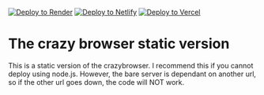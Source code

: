 [![Deploy to Render](https://binbashbanana.github.io/deploy-buttons/buttons/remade/render.svg)](https://render.com/deploy?repo=https://github.com/crazystuffofficial/browser)
[![Deploy to Netlify](https://binbashbanana.github.io/deploy-buttons/buttons/remade/netlify.svg)](https://app.netlify.com/start/deploy?repository=https://github.com/crazystuffofficial/browser)
[![Deploy to Vercel](https://binbashbanana.github.io/deploy-buttons/buttons/remade/vercel.svg)](https://vercel.com/new/clone?repository-url=https://github.com/crazystuffofficial/browser)

<h1>The crazy browser static version</h1>
<p>This is a static version of the crazybrowser. I recommend this if you cannot deploy using node.js. However, the bare server is dependant on another url, so if the other url goes down, the code will NOT work.</p>
